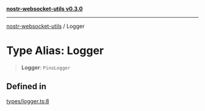 [**nostr-websocket-utils v0.3.0**](../README.md)

***

[nostr-websocket-utils](../globals.md) / Logger

# Type Alias: Logger

> **Logger**: `PinoLogger`

## Defined in

[types/logger.ts:8](https://github.com/HumanjavaEnterprises/nostr-websocket-utils/blob/main/src/types/logger.ts#L8)
